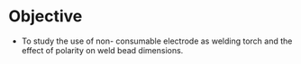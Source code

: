 # Objective

- To study the use of non- consumable electrode as welding torch and the effect of polarity on weld bead dimensions.
